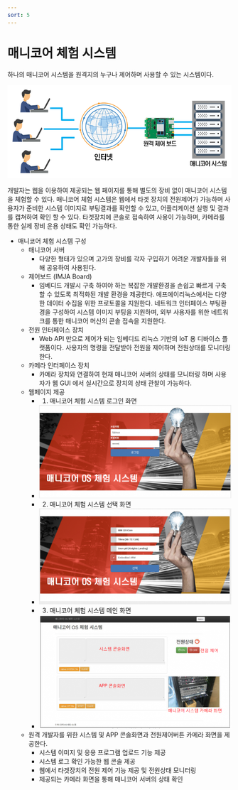 ```yaml
---
sort: 5
---
```


# 매니코어 체험 시스템

하나의 매니코어 시스템을 원격지의 누구나 제어하며 사용할 수 있는 시스템이다.

![ExperienceSystem](/images/02/02-05-01.png)

개발자는 웹을 이용하여 제공되는 웹 페이지를 통해 별도의 장비 없이 매니코어 시스템을 체험할 수 있다.
매니코어 체험 시스템은 웹에서 타겟 장치의 전원제어가 가능하며
사용자가 준비한 시스템 이미지로 부팅결과를 확인할 수 있고, 어플리케이션 실행 및 결과를 캡쳐하여 확인 할 수 있다.
타겟장치에 콘솔로 접속하여 사용이 가능하며, 카메라를 통한 실제 장비 운용 상태도 확인 가능하다.

- 매니코어 체험 시스템 구성
  - 매니코어 서버
    - 다양한 형태가 있으며 고가의 장비를 각자 구입하기 어려운 개발자들을 위해 공유하여 사용된다.
  - 제어보드 (IMJA Board)
    - 임베디드 개발시 구축 하여야 하는 복잡한 개발환경을 손쉽고 빠르게 구축할 수 있도록 최적화된 개발 환경을 제공한다. 에프에이리눅스에서는 다양한 데이터 수집을 위한 프로토콜을 지원한다. 네트워크 인터페이스 부팅환경을 구성하여 시스템 이미지 부팅을 지원하며, 외부 사용자를 위한 네트워크를 통한 매니코어 머신의 콘솔 접속을 지원한다.
  - 전원 인터페이스 장치
    - Web API 만으로 제어가 되는 임베디드 리눅스 기반의 IoT 용 디바이스 플랫폼이다. 사용자의 명령을 전달받아 전원을 제어하며 전원상태를 모니터링 한다.
  - 카메라 인터페이스 장치
    - 카메라 장치와 연결하여 현재 매니코어 서버의 상태를 모니터링 하며 사용자가 웹 GUI 에서 실시간으로 장치의 상태 관찰이 가능하다.
  - 웹페이지 제공
    - 1. 매니코어 체험 시스템 로그인 화면
    - ![Screen01](/images/02/02-05-02.png)
    - 2. 매니코어 체험 시스템 선택 화면
    - ![Screen02](/images/02/02-05-03.png)
    - 3. 매니코어 체험 시스템 메인 화면 
    - ![Screen03](/images/02/02-05-04.png)
  - 원격 개발자를 위한 시스템 및 APP 콘솔화면과 전원제어버튼 카메라 화면을 제공한다.
    - 시스템 이미지 및 응용 프로그램 업로드 기능 제공
    - 시스템 로그 확인 가능한 웹 콘솔 제공
    - 웹에서 타겟장치의 전원 제어 기능 제공 및 전원상태 모니터링
    - 제공되는 카메라 화면을 통해 매니코어 서버의 상태 확인
